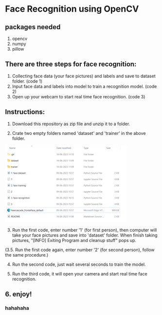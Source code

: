 # Face Recognition using OpenCV

## packages needed
  1. opencv
  2. numpy
  3. pillow

## There are three steps for face recognition:
  1. Collecting face data (your face pictures) and labels and save to dataset folder. (code 1)
  2. Input face data and labels into model to train a recognition model. (code 2)
  3. Open up your webcam to start real time face recognition. (code 3)

## Instructions:
  1. Download this repository as zip file and unzip it to a folder.
  
  2. Crate two empty folders named 'dataset' and 'trainer' in the above folder.


  
  <img src="folder_structure.png" width="400">
  
  3. Run the first code, enter number '1' (for first person), then computer will take your face pictures and save into 'dataset' folder.
  When finish taking pictures, "[INFO] Exiting Program and cleanup stuff" pops up.
  
  (3.5. Run the first code again, enter number '2' (for second person), follow the same procedure.) 

  4. Run the second code, just wait several seconds to train the model.
  
  5. Run the third code, it will open your camera and start real time face recognition.
  
  ## 6. enjoy!
  ### hahahaha
  

